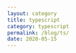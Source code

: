 ```yaml
---
layout: category
title: typescript
category: typescript
permalink: /blog/ts/
date: 2020-05-15
---
```


